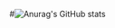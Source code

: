 #![Anurag's GitHub stats](https://github-readme-stats.vercel.app/api?username=anuraghazra&show_icons=true&theme=radical)

